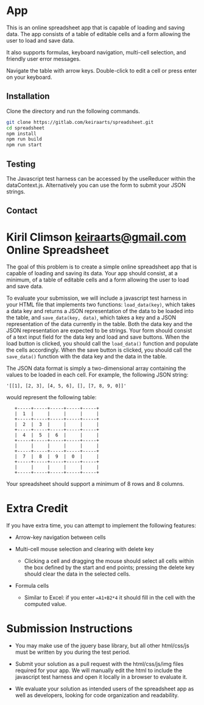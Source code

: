# App

This is an online spreadsheet app that is capable of loading and saving data. The app consists of a table of editable cells and a form allowing the user to load and save data.

It also supports formulas, keyboard navigation, multi-cell selection, and friendly user error messages.

Navigate the table with arrow keys. Double-click to edit a cell or press enter on your keyboard.

## Installation

Clone the directory and run the following commands.

```bash
git clone https://gitlab.com/keiraarts/spreadsheet.git
cd spreadsheet
npm install
npm run build
npm run start
```

## Testing

The Javascript test harness can be accessed by the useReducer within the dataContext.js. Alternatively you can use the form to submit your JSON strings.

## Contact

Kiril Climson keiraarts@gmail.com
Online Spreadsheet
==================

The goal of this problem is to create a simple online spreadsheet app that is
capable of loading and saving its data. Your app should consist, at a minimum,
of a table of editable cells and a form allowing the user to load and save data.

To evaluate your submission, we will include a javascript test harness in your
HTML file that implements two functions: `load_data(key)`, which takes a data key
and returns a JSON representation of the data to be loaded into the table, and
`save_data(key, data)`, which takes a key and a JSON representation of the data
currently in the table. Both the data key and the JSON representation are
expected to be strings. Your form should consist of a text input field for the
data key and load and save buttons. When the load button is clicked, you should
call the `load_data()` function and populate the cells accordingly. When the save
button is clicked, you should call the `save_data()` function with the data key
and the data in the table.

The JSON data format is simply a two-dimensional array containing the values
to be loaded in each cell. For example, the following JSON string:

`'[[1], [2, 3], [4, 5, 6], [], [7, 8, 9, 0]]'`

would represent the following table:

```
   +-----+-----+-----+-----+-----+
   |  1  |     |     |     |     |
   +-----+-----+-----+-----+-----+
   |  2  |  3  |     |     |     |
   +-----+-----+-----+-----+-----+
   |  4  |  5  |  6  |     |     |
   +-----+-----+-----+-----+-----+
   |     |     |     |     |     |
   +-----+-----+-----+-----+-----+
   |  7  |  8  |  9  |  0  |     |
   +-----+-----+-----+-----+-----+
   |     |     |     |     |     |
   +-----+-----+-----+-----+-----+
```

Your spreadsheet should support a minimum of 8 rows and 8 columns.

# Extra Credit

If you have extra time, you can attempt to implement the following features:

- Arrow-key navigation between cells

- Multi-cell mouse selection and clearing with delete key

  - Clicking a cell and dragging the mouse should select all cells within
    the box defined by the start and end points; pressing the delete key
    should clear the data in the selected cells.

- Formula cells
  - Similar to Excel: if you enter `=A1+B2*4` it should fill in the cell with
    the computed value.

# Submission Instructions

- You may make use of the jquery base library, but all other html/css/js must
  be written by you during the test period.

- Submit your solution as a pull request with the html/css/js/img files required
  for your app. We will manually edit the html to include the javascript
  test harness and open it locally in a browser to evaluate it.

- We evaluate your solution as intended users of the spreadsheet app as well
  as developers, looking for code organization and readability.
